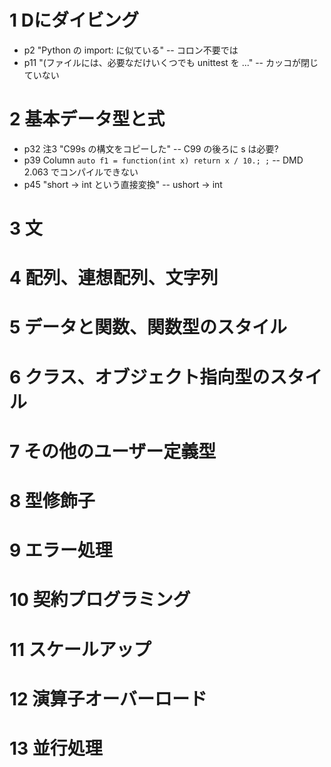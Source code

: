 # 1 Dにダイビング

- p2 "Python の import: に似ている"
-- コロン不要では
- p11 "(ファイルには、必要なだけいくつでも unittest を ..."
-- カッコが閉じていない

# 2 基本データ型と式

- p32 注3 "C99s の構文をコピーした"
-- C99 の後ろに s は必要?
- p39 Column `auto f1 = function(int x) return x / 10.; ;`
-- DMD 2.063 でコンパイルできない
- p45 "short → int という直接変換" 
-- ushort → int

# 3 文
# 4 配列、連想配列、文字列
# 5 データと関数、関数型のスタイル
# 6 クラス、オブジェクト指向型のスタイル
# 7 その他のユーザー定義型
# 8 型修飾子
# 9 エラー処理
# 10 契約プログラミング
# 11 スケールアップ
# 12 演算子オーバーロード
# 13 並行処理
